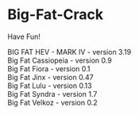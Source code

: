 # Big-Fat-Crack
Have Fun!

BIG FAT HEV - MARK IV - version 3.19  
Big Fat Cassiopeia - version 0.9  
Big Fat Fiora - version 0.1  
Big Fat Jinx - version 0.47  
Big Fat Lulu - version 0.13  
Big Fat Syndra - version 1.7  
Big Fat Velkoz - version 0.2  